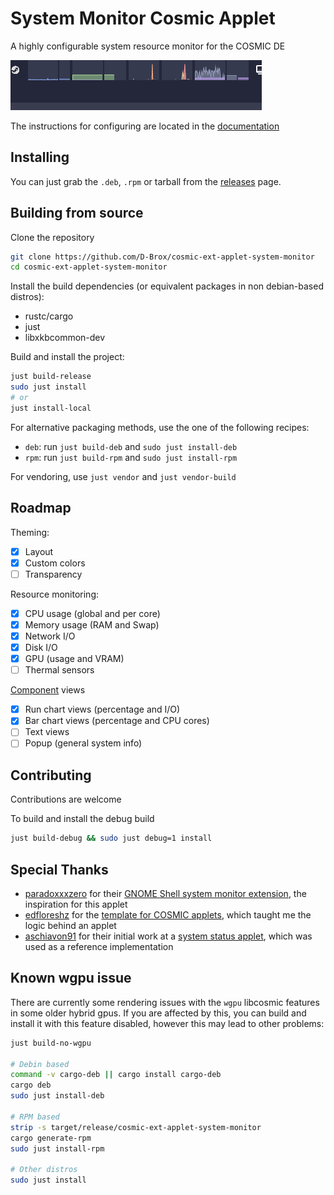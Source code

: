 # System Monitor Cosmic Applet

A highly configurable system resource monitor for the COSMIC DE 

![screenshot of the applet](./res/screenshot.png)

The instructions for configuring are located in the [documentation](./docs/README.md)

## Installing

You can just grab the `.deb`, `.rpm` or tarball from the [releases](https://github.com/D-Brox/cosmic-ext-applet-system-monitor/releases/latest) page.


## Building from source

Clone the repository

```sh
git clone https://github.com/D-Brox/cosmic-ext-applet-system-monitor 
cd cosmic-ext-applet-system-monitor 
```

Install the build dependencies (or equivalent packages in non debian-based distros):

- rustc/cargo
- just
- libxkbcommon-dev


Build and install the project:

```bash
just build-release
sudo just install 
# or
just install-local
```

For alternative packaging methods, use the one of the following recipes:

- `deb`: run `just build-deb` and `sudo just install-deb`
- `rpm`: run `just build-rpm` and `sudo just install-rpm`

For vendoring, use `just vendor` and `just vendor-build`

## Roadmap

Theming:
- [x] Layout
- [x] Custom colors
- [ ] Transparency

Resource monitoring:
- [x] CPU usage (global and per core)
- [x] Memory usage (RAM and Swap)
- [x] Network I/O
- [x] Disk I/O
- [x] GPU (usage and VRAM)
- [ ] Thermal sensors

[Component](./docs/Components.md) views 
- [x] Run chart views (percentage and I/O)
- [x] Bar chart views (percentage and CPU cores)
- [ ] Text views
- [ ] Popup (general system info)

## Contributing

Contributions are welcome

To build and install the debug build

```sh
just build-debug && sudo just debug=1 install
```

## Special Thanks

- [paradoxxxzero](https://github.com/paradoxxxzero) for their [GNOME Shell system monitor extension](https://github.com/paradoxxxzero/gnome-shell-system-monitor-applet), the inspiration for this applet
- [edfloreshz](https://github.com/edfloreshz) for the [template for COSMIC applets](https://github.com/edfloreshz/cosmic-applet-template), which taught me the logic behind an applet
- [aschiavon91](https://github.com/aschiavon91) for their initial work at a [system status applet](https://github.com/aschiavon91/cosmic-applet-sys-status/), which was used as a reference implementation

## Known wgpu issue

There are currently some rendering issues with the `wgpu` libcosmic features in some older hybrid gpus.
If you are affected by this, you can build and install it with this feature disabled, however this may lead to other problems:

```sh
just build-no-wgpu

# Debin based
command -v cargo-deb || cargo install cargo-deb
cargo deb
sudo just install-deb

# RPM based
strip -s target/release/cosmic-ext-applet-system-monitor
cargo generate-rpm
sudo just install-rpm

# Other distros
sudo just install
```
